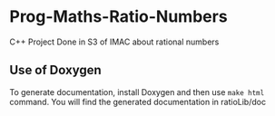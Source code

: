 # Prog-Maths-Ratio-Numbers
C++ Project Done in S3 of IMAC about rational numbers

## Use of Doxygen
To generate documentation, install Doxygen and then use `make html` command.
You will find the generated documentation in ratioLib/doc